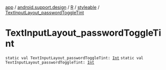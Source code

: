 [app](../../../index.md) / [android.support.design](../../index.md) / [R](../index.md) / [styleable](index.md) / [TextInputLayout_passwordToggleTint](.)

# TextInputLayout_passwordToggleTint

`static val TextInputLayout_passwordToggleTint: `[`Int`](https://kotlinlang.org/api/latest/jvm/stdlib/kotlin/-int/index.html)
`static val TextInputLayout_passwordToggleTint: `[`Int`](https://kotlinlang.org/api/latest/jvm/stdlib/kotlin/-int/index.html)